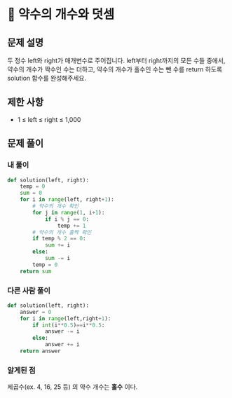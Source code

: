 # 📗 약수의 개수와 덧셈

## 문제 설명

두 정수 left와 right가 매개변수로 주어집니다. left부터 right까지의 모든 수들 중에서, 약수의 개수가 짝수인 수는 더하고, 약수의 개수가 홀수인 수는 뺀 수를 return 하도록 solution 함수를 완성해주세요.

## 제한 사항

- 1 ≤ left ≤ right ≤ 1,000

## 문제 풀이

### 내 풀이

```python
def solution(left, right):
    temp = 0
    sum = 0
    for i in range(left, right+1):
        # 약수의 개수 확인
        for j in range(1, i+1):
            if i % j == 0:
                temp += 1
        # 약수의 개수 홀짝 확인
        if temp % 2 == 0:
            sum += i
        else:
            sum -= i
        temp = 0
    return sum

```

### 다른 사람 풀이

```python
def solution(left, right):
    answer = 0
    for i in range(left,right+1):
        if int(i**0.5)==i**0.5:
            answer -= i
        else:
            answer += i
    return answer
```

### 알게된 점

제곱수(ex. 4, 16, 25 등) 의 약수 개수는 **홀수** 이다.

